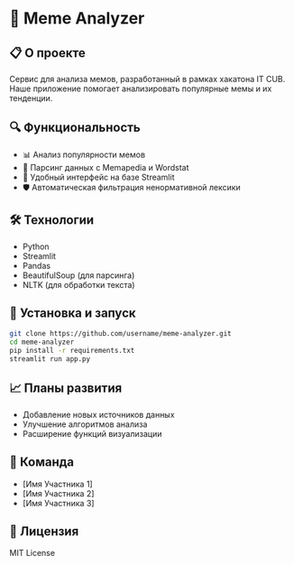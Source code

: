 # 🚀 Meme Analyzer 

## 📋 О проекте
Сервис для анализа мемов, разработанный в рамках хакатона IT CUB. Наше приложение помогает анализировать популярные мемы и их тенденции.

## 🔍 Функциональность
- 📊 Анализ популярности мемов
- 🔄 Парсинг данных с Memapedia и Wordstat
- 📱 Удобный интерфейс на базе Streamlit
- 🛡️ Автоматическая фильтрация ненормативной лексики

## 🛠️ Технологии
- Python
- Streamlit
- Pandas
- BeautifulSoup (для парсинга)
- NLTK (для обработки текста)

## 🚀 Установка и запуск
```bash
git clone https://github.com/username/meme-analyzer.git
cd meme-analyzer
pip install -r requirements.txt
streamlit run app.py
```

## 📈 Планы развития
- Добавление новых источников данных
- Улучшение алгоритмов анализа
- Расширение функций визуализации

## 👥 Команда
- [Имя Участника 1]
- [Имя Участника 2]
- [Имя Участника 3]

## 📄 Лицензия
MIT License
